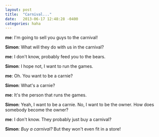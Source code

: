 ```yaml
---
layout: post
title:  "Carnival..."
date:   2013-06-17 12:48:28 -0400
categories: haha
---
```


**me**: I'm going to sell you guys to the carnival!

**Simon**: What will they do with us in the carnival?

**me**: I don't know, probably feed you to the bears.

**Simon**: I hope not, I want to run the games.

**me**: Oh. You want to be a carnie?

**Simon**: What's a carnie?

**me**: It's the person that runs the games.

**Simon**: Yeah, I want to be a carnie. No, I want to be the owner. How does somebody become the owner?

**me**: I don't know. They probably just buy a carnival?

**Simon**: *Buy a carnival?* But they won't even fit in a store!
